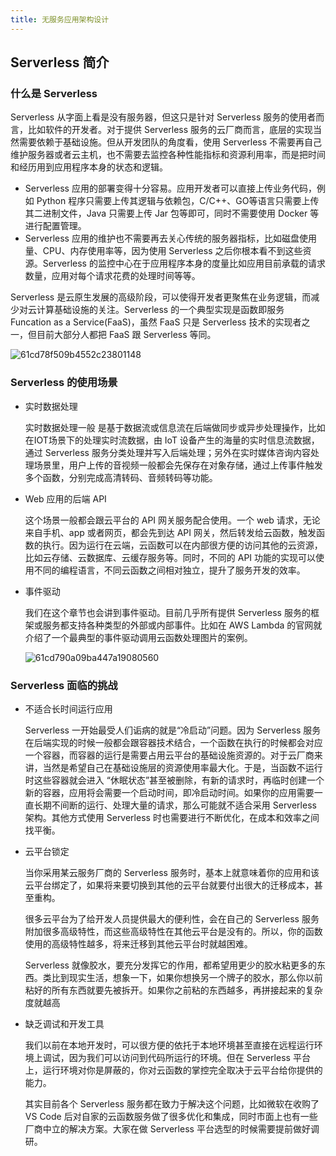 ```yaml
---
title: 无服务应用架构设计
---
```

## Serverless 简介

### 什么是 Serverless

Serverless 从字面上看是没有服务器，但这只是针对 Serverless 服务的使用者而言，比如软件的开发者。对于提供 Serverless 服务的云厂商而言，底层的实现当然需要依赖于基础设施。但从开发团队的角度看，使用 Serverless 不需要再自己维护服务器或者云主机，也不需要去监控各种性能指标和资源利用率，而是把时间和经历用到应用程序本身的状态和逻辑。

* Serverless 应用的部署变得十分容易。应用开发者可以直接上传业务代码，例如 Python 程序只需要上传其逻辑与依赖包，C/C++、GO等语言只需要上传其二进制文件，Java 只需要上传 Jar 包等即可，同时不需要使用 Docker 等进行配置管理。
* Serverless 应用的维护也不需要再去关心传统的服务器指标，比如磁盘使用量、CPU、内存使用率等，因为使用 Serverless 之后你根本看不到这些资源。Serverless 的监控中心在于应用程序本身的度量比如应用目前承载的请求数量，应用对每个请求花费的处理时间等等。

Serverless 是云原生发展的高级阶段，可以使得开发者更聚焦在业务逻辑，而减少对云计算基础设施的关注。Serverless 的一个典型实现是函数即服务 Funcation as a Service(FaaS)，虽然 FaaS 只是 Serverless 技术的实现者之一，但目前大部分人都把 FaaS 跟 Serverless 等同。

![61cd78f509b4552c23801148](https://img.wkq.pub/hexo/61cd78f509b4552c23801148.png)

### Serverless 的使用场景

* 实时数据处理

  实时数据处理一般 是基于数据流或信息流在后端做同步或异步处理操作，比如在IOT场景下的处理实时流数据，由 IoT 设备产生的海量的实时信息流数据，通过 Serverless 服务分类处理并写入后端处理；另外在实时媒体咨询内容处理场景里，用户上传的音视频一般都会先保存在对象存储，通过上传事件触发多个函数，分别完成高清转码、音频转码等功能。

* Web 应用的后端 API

  这个场景一般都会跟云平台的 API 网关服务配合使用。一个 web 请求，无论来自手机、app 或者网页，都会先到达 API 网关，然后转发给云函数，触发函数的执行。因为运行在云端，云函数可以在内部很方便的访问其他的云资源，比如云存储、云数据库、云缓存服务等。同时，不同的 API 功能的实现可以使用不同的编程语言，不同云函数之间相对独立，提升了服务开发的效率。

* 事件驱动

  我们在这个章节也会讲到事件驱动。目前几乎所有提供 Serverless 服务的框架或服务都支持各种类型的外部或内部事件。比如在 AWS Lambda 的官网就介绍了一个最典型的事件驱动调用云函数处理图片的案例。

  ![61cd790a09ba447a19080560](https://img.wkq.pub/hexo/61cd790a09ba447a19080560.png)

### Serverless 面临的挑战

* 不适合长时间运行应用

  Serverless 一开始最受人们诟病的就是“冷启动”问题。因为 Serverless 服务在后端实现的时候一般都会跟容器技术结合，一个函数在执行的时候都会对应一个容器，而容器的运行是需要占用云平台的基础设施资源的。对于云厂商来讲，当然是希望自己在基础设施层的资源使用率最大化。于是，当函数不运行时这些容器就会进入 “休眠状态”甚至被删除，有新的请求时，再临时创建一个新的容器，应用将会需要一个启动时间，即冷启动时间。如果你的应用需要一直长期不间断的运行、处理大量的请求，那么可能就不适合采用 Serverless 架构。其他方式使用 Serverless 时也需要进行不断优化，在成本和效率之间找平衡。

* 云平台锁定

  当你采用某云服务厂商的 Serverless 服务时，基本上就意味着你的应用和该云平台绑定了，如果将来要切换到其他的云平台就要付出很大的迁移成本，甚至重构。

  很多云平台为了给开发人员提供最大的便利性，会在自己的 Serverless 服务附加很多高级特性，而这些高级特性在其他云平台是没有的。所以，你的函数使用的高级特性越多，将来迁移到其他云平台时就越困难。

  Serverless 就像胶水，要充分发挥它的作用，都希望用更少的胶水粘更多的东西。类比到现实生活，想象一下，如果你想换另一个牌子的胶水，那么你以前粘好的所有东西就要先被拆开。如果你之前粘的东西越多，再拼接起来的复杂度就越高

* 缺乏调试和开发工具

  我们以前在本地开发时，可以很方便的依托于本地环境甚至直接在远程运行环境上调试，因为我们可以访问到代码所运行的环境。但在 Serverless 平台上，运行环境对你是屏蔽的，你对云函数的掌控完全取决于云平台给你提供的能力。

  其实目前各个 Serverless 服务都在致力于解决这个问题，比如微软在收购了 VS Code 后对自家的云函数服务做了很多优化和集成，同时市面上也有一些厂商中立的解决方案。大家在做 Serverless 平台选型的时候需要提前做好调研。